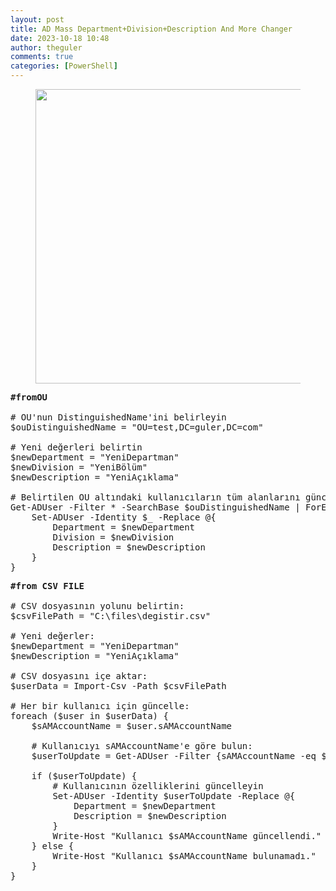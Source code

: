 ```yaml
---
layout: post
title: AD Mass Department+Division+Description And More Changer
date: 2023-10-18 10:48
author: theguler
comments: true
categories: [PowerShell]
---
```

<!-- wp:image {"id":2148,"width":"471px","height":"auto","sizeSlug":"large","linkDestination":"none"} -->
<figure class="wp-block-image size-large is-resized"><img src="https://farukguler.com/assets/post_images/powershell-as-admin.webp?w=1024" alt="" class="wp-image-2148" style="width:471px;height:auto" /></figure>
<!-- /wp:image -->

<!-- wp:preformatted -->
<pre class="wp-block-preformatted"><strong>#fromOU</strong>

# OU'nun DistinguishedName'ini belirleyin
$ouDistinguishedName = "OU=test,DC=guler,DC=com"

# Yeni değerleri belirtin
$newDepartment = "YeniDepartman"
$newDivision = "YeniBölüm"
$newDescription = "YeniAçıklama"

# Belirtilen OU altındaki kullanıcıların tüm alanlarını güncelleyin
Get-ADUser -Filter * -SearchBase $ouDistinguishedName | ForEach-Object {
    Set-ADUser -Identity $_ -Replace @{
        Department = $newDepartment
        Division = $newDivision
        Description = $newDescription
    }
}</pre>
<!-- /wp:preformatted -->

<!-- wp:preformatted -->
<pre class="wp-block-preformatted"><strong>#from CSV FILE</strong>

# CSV dosyasının yolunu belirtin:
$csvFilePath = "C:\files\degistir.csv"

# Yeni değerler:
$newDepartment = "YeniDepartman"
$newDescription = "YeniAçıklama"

# CSV dosyasını içe aktar:
$userData = Import-Csv -Path $csvFilePath

# Her bir kullanıcı için güncelle:
foreach ($user in $userData) {
    $sAMAccountName = $user.sAMAccountName

    # Kullanıcıyı sAMAccountName'e göre bulun:
    $userToUpdate = Get-ADUser -Filter {sAMAccountName -eq $sAMAccountName}

    if ($userToUpdate) {
        # Kullanıcının özelliklerini güncelleyin
        Set-ADUser -Identity $userToUpdate -Replace @{
            Department = $newDepartment
            Description = $newDescription
        }
        Write-Host "Kullanıcı $sAMAccountName güncellendi."
    } else {
        Write-Host "Kullanıcı $sAMAccountName bulunamadı."
    }
}</pre>
<!-- /wp:preformatted -->
